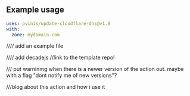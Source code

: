 ## Example usage

```yml
uses: pvinis/update-cloudflare-dns@v1.0
with:
  zone: mydomain.com
```






//// add an example file

//// add decadejs
//link to the template repo!


/// put warninmg when there is a newer version of the action out. maybe with a flag "dont notify me of new versions"?

///blog about this action and how i use it
